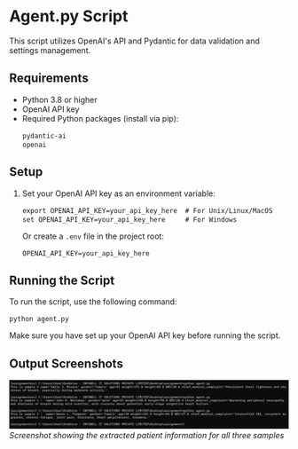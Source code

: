 # Agent.py Script

This script utilizes OpenAI's API and Pydantic for data validation and settings management.

## Requirements

- Python 3.8 or higher
- OpenAI API key
- Required Python packages (install via pip):
  ```
  pydantic-ai
  openai
  ```

## Setup

1. Set your OpenAI API key as an environment variable:
   ```
   export OPENAI_API_KEY=your_api_key_here  # For Unix/Linux/MacOS
   set OPENAI_API_KEY=your_api_key_here     # For Windows
   ```

   Or create a `.env` file in the project root:
   ```
   OPENAI_API_KEY=your_api_key_here
   ```

## Running the Script

To run the script, use the following command:
```
python agent.py
```

Make sure you have set up your OpenAI API key before running the script.

## Output Screenshots
![Sample Output](./sample_output.png)
*Screenshot showing the extracted patient information for all three samples*
